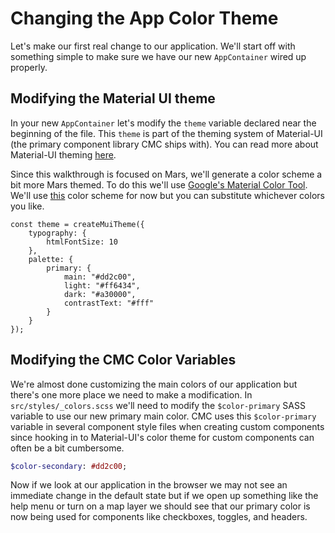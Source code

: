 # Changing the App Color Theme

Let's make our first real change to our application. We'll start off with something simple to make sure we have our new `AppContainer` wired up properly. 

## Modifying the Material UI theme

In your new `AppContainer` let's modify the `theme` variable declared near the beginning of the file. This `theme` is part of the theming system of Material-UI (the primary component library CMC ships with). You can read more about Material-UI theming [here](https://material-ui-next.com/customization/themes/#themes). 

Since this walkthrough is focused on Mars, we'll generate a color scheme a bit more Mars themed. To do this we'll use [Google's Material Color Tool](https://material.io/color/). We'll use [this](https://material.io/color/#!/?view.left=0&view.right=0&primary.color=DD2C00) color scheme for now but you can substitute whichever colors you like. 
```JS
const theme = createMuiTheme({
    typography: {
        htmlFontSize: 10
    },
    palette: {
        primary: {
            main: "#dd2c00",
            light: "#ff6434",
            dark: "#a30000",
            contrastText: "#fff"
        }
    }
});
```


## Modifying the CMC Color Variables

We're almost done customizing the main colors of our application but there's one more place we need to make a modification. In `src/styles/_colors.scss` we'll need to modify the `$color-primary` SASS variable to use our new primary main color. CMC uses this `$color-primary` variable in several component style files when creating custom components since hooking in to Material-UI's color theme for custom components can often be a bit cumbersome.

```SASS
$color-secondary: #dd2c00;
```

Now if we look at our application in the browser we may not see an immediate change in the default state but if we open up something like the help menu or turn on a map layer we should see that our primary color is now being used for components like checkboxes, toggles, and headers.


